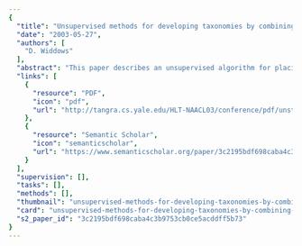 ```yaml
---
{
  "title": "Unsupervised methods for developing taxonomies by combining syntactic and statistical information",
  "date": "2003-05-27",
  "authors": [
    "D. Widdows"
  ],
  "abstract": "This paper describes an unsupervised algorithm for placing unknown words into a taxonomy and evaluates its accuracy on a large and varied sample of words. The algorithm works by first using a large corpus to find semantic neighbors of the unknown word, which we accomplish by combining latent semantic analysis with part-of-speech information. We then place the unknown word in the part of the taxonomy where these neighbors are most concentrated, using a class-labelling algorithm developed especially for this task. This method is used to reconstruct parts of the existing Word-Net database, obtaining results for common nouns, proper nouns and verbs. We evaluate the contribution made by part-of-speech tagging and show that automatic filtering using the class-labelling algorithm gives a fourfold improvement in accuracy.",
  "links": [
    {
      "resource": "PDF",
      "icon": "pdf",
      "url": "http://tangra.cs.yale.edu/HLT-NAACL03/conference/pdf/unstamped.hlt_naacl_03_main_135.pdf"
    },
    {
      "resource": "Semantic Scholar",
      "icon": "semanticscholar",
      "url": "https://www.semanticscholar.org/paper/3c2195bdf698caba4c3b9753cb0ce5acddff5b73"
    }
  ],
  "supervision": [],
  "tasks": [],
  "methods": [],
  "thumbnail": "unsupervised-methods-for-developing-taxonomies-by-combining-syntactic-and-statistical-information-thumb.jpg",
  "card": "unsupervised-methods-for-developing-taxonomies-by-combining-syntactic-and-statistical-information-card.jpg",
  "s2_paper_id": "3c2195bdf698caba4c3b9753cb0ce5acddff5b73"
}
---
```


